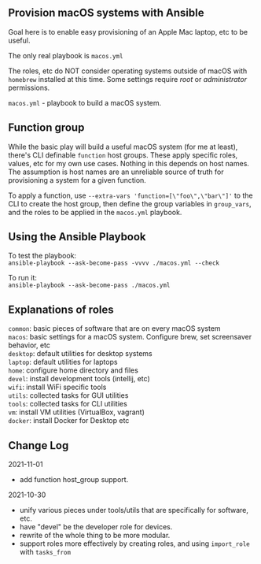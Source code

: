 Provision macOS systems with Ansible
----

Goal here is to enable easy provisioning of an Apple Mac laptop, etc to be useful.

The only real playbook is `macos.yml`

The roles, etc do NOT consider operating systems outside of macOS with `homebrew` installed at this time. Some settings 
require _root_ or _administrator_ permissions.

`macos.yml` - playbook to build a macOS system. 

Function group
----
While the basic play will build a useful macOS system (for me at least), there's 
CLI definable `function` host groups. These apply specific roles, values, etc for
my own use cases. Nothing in this depends on host names. The assumption is host names
are an unreliable source of truth for provisioning a system for a given function.

To apply a function, use `--extra-vars 'function=[\"foo\",\"bar\"]'` to the CLI to 
create the host group, then define the group variables in `group_vars`, and the roles
to be applied in the `macos.yml` playbook.

Using the Ansible Playbook
----
To test the playbook:  
    `ansible-playbook --ask-become-pass -vvvv ./macos.yml --check`

To run it:  
    `ansible-playbook --ask-become-pass ./macos.yml`

Explanations of roles
----
`common`: basic pieces of software that are on every macOS system  
`macos`: basic settings for a macOS system. Configure brew, set screensaver behavior, etc  
`desktop`: default utilities for desktop systems  
`laptop`: default utilities for laptops  
`home`: configure home directory and files  
`devel`: install development tools (intellij, etc)  
`wifi`:  install WiFi specific tools  
`utils`: collected tasks for GUI utilities  
`tools`: collected tasks for CLI utilities  
`vm`: install VM utilities (VirtualBox, vagrant)  
`docker`: install Docker for Desktop etc  

Change Log
----
2021-11-01
- add function host_group support.

2021-10-30
- unify various pieces under tools/utils that are specifically for software, etc.
- have "devel" be the developer role for devices.
- rewrite of the whole thing to be more modular.
- support roles more effectively by creating roles, and using `import_role` with `tasks_from`
